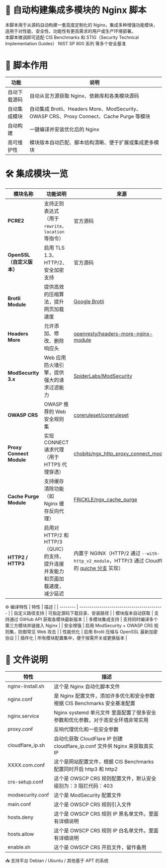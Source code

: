 # 🚀 自动构建集成多模块的 Nginx 脚本
本脚本用于从源码自动构建一套高度定制化的 Nginx，集成多种增强功能模块，适用于对性能、安全性、功能性有更高需求的用户或生产环境部署。<br>
本脚本微调即可适配 CIS Benchmarks 和 STIG（Security Technical Implementation Guides）	NIST SP 800 系列	等多个安全基准

# 📌 脚本作用
| 功能     | 说明                                                                           |
| ------ | ---------------------------------------------------------------------------- |
| 自动下载源码 | 自动从官方源获取 Nginx、依赖库和各类模块源码                                                    |
| 自动集成模块 | 自动集成 Brotli、Headers More、ModSecurity、OWASP CRS、Proxy Connect、Cache Purge 等模块 |
| 自动构建   | 一键编译并安装优化后的 Nginx                                                            |
| 高可维护性  | 模块版本自动匹配、脚本结构清晰、便于扩展或集成更多模块                                                  |


# 🛠️ 集成模块一览
| 模块名称                     | 功能说明                                 | 来源                                                                                                    |
| ------------------------ | ------------------------------------ | ----------------------------------------------------------------------------------------------------- |
| **PCRE2**                | 支持正则表达式（用于 `rewrite`、`location` 等指令） | 官方源码                                                                                                  |
| **OpenSSL（自定义版本）**       | 启用 TLS 1.3、HTTP/2、安全加密支持             | 官方源码                                                                                                  |
| **Brotli Module**        | 提供高效的压缩算法，提升网页加载速度                   | [Google Brotli](https://github.com/google/ngx_brotli)                                                 |
| **Headers More**         | 允许添加、修改、删除响应头                        | [openresty/headers-more-nginx-module](https://github.com/openresty/headers-more-nginx-module)         |
| **ModSecurity 3.x**      | Web 应用防火墙引擎，提供强大的请求过滤能力              | [SpiderLabs/ModSecurity](https://github.com/SpiderLabs/ModSecurity)                                   |
| **OWASP CRS**            | OWASP 推荐的 Web 安全规则集                  | [coreruleset/coreruleset](https://github.com/coreruleset/coreruleset)                                 |
| **Proxy Connect Module** | 实现 CONNECT 请求代理（用于 HTTPS 代理穿透）       | [chobits/ngx\_http\_proxy\_connect\_module](https://github.com/chobits/ngx_http_proxy_connect_module) |
| **Cache Purge Module**   | 支持缓存清除功能（如 Nginx 缓存反向代理）             | [FRiCKLE/ngx\_cache\_purge](https://github.com/FRiCKLE/ngx_cache_purge)                               |
| **HTTP2 / HTTP3**   | 启用对 HTTP/2 和 HTTP/3（QUIC）的支持，提升连接并发能力和页面加载速度，减少延迟 | 内置于 NGINX（HTTP/2 通过 `--with-http_v2_module`，HTTP/3 通过 Cloudflare 的 [quiche 分支](https://github.com/cloudflare/quiche) 实现） |


⚙️ 编译特性
| 特性       | 描述                                         |
| -------- | ------------------------------------------ |
| 自定义路径支持  | 可指定源码下载目录、安装路径                             |
| 模块版本自动获取 | 支持通过 GitHub API 获取各模块最新版本                  |
| 多模块集成支持  | 支持同时编译多个第三方模块并链接入 Nginx                    |
| 安全增强     | 启用 ModSecurity + OWASP CRS 规则集，防御常见 Web 攻击 |
| 性能优化     | 启用 Brotli 压缩与 OpenSSL 最新加密协议               |
| 插件化      | 所有模块配置集中，便于按需开关或更换版本                       |

# 📌 文件说明
| 特性       | 描述                                         |
| -------- | ------------------------------------------ |
| nginx-install.sh  | 这个是 Nginx 自动化脚本文件                             |
| nginx.conf | 是 Nginx 配置文件，添加许多优化和安全参数根据 CIS Benchmarks 安全基准配置                  |
| nginx.service  |  Nginx systemd 单元文件 里面配置了很多安全参数和优化参数，对于高安全环境非常实用                   |
| proxy.conf     | 反响代理优化和一些安全参数 |
| cloudflare_ip.sh     | 自动化获取 CloudFlare IP 创建cloudflare_ip.conf 文件供 Nginx 来获取真实 IP               |
| XXXX.com.conf      | 这个是网站配置文件，根据 CIS Benchmarks 配置同时开启 http3 和 http2                        |
| crs-setup.conf  | 这个是 OWSCP CRS 规则配置文件，默认安全级别为：3 阻拦代码：403                             |
| modsecurity.conf  | 这个是 ModSecurity 配置文件                             |
| main.conf  | 这个是 OWSCP CRS 规则引入文件                             |
| hosts.deny  | 这个是 OWSCP CRS 规则 IP 黑名单文件。里面有详细说明                             |
| hosts.allow  | 这个是 OWSCP CRS 规则 IP 白名单文件。里面有详细说明                            |
| enable.sh  | 这个是 OWSCP CRS 开启文件，留作备用                             |


📥 支持平台
Debian / Ubuntu / 其他基于 APT 的系统
